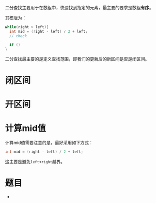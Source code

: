 二分查找主要用于在数组中，快速找到指定的元素，最主要的要求是数组**有序**。

其模版为：
```java
while(right > left){
  int mid = (right - left) / 2 + left;
  // check

  if ()
}
```

二分查找最主要的是定义查找范围，即我们的更新后的新区间是否是闭区间。



# 闭区间



# 开区间


# 计算mid值

计算mid值需要注意的是，最好采用如下方式：
```java
int mid = (right - left) / 2 + left;
```

这主要是避免`left+right`越界。
# 题目

- 

